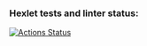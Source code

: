 ### Hexlet tests and linter status:
[![Actions Status](https://github.com/Klepask/frontend-project-11/actions/workflows/hexlet-check.yml/badge.svg)](https://github.com/Klepask/frontend-project-11/actions)